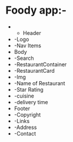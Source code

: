 # Foody app:-

- - Header
- -Logo
- -Nav Items
- Body
- -Search
- -RestaurantContainer
- -RestaurantCard
- -Img
- -Name of Restaurant
- -Star Rating
- -cuisine
- -delivery time
- Footer
- -Copyright
- -Links
- -Address
- -Contact

